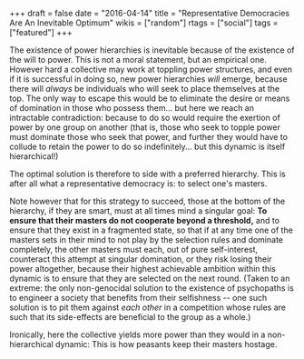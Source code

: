+++
draft = false
date = "2016-04-14"
title = "Representative Democracies Are An Inevitable Optimum"
wikis = ["random"]
rtags = ["social"]
tags = ["featured"]
+++

The existence of power hierarchies is inevitable because of the existence of the
will to power. This is not a moral statement, but an empirical one. However hard
a collective may work at toppling power structures, and even if it is successful
in doing so, new power hierarchies
*will* emerge, because there will *always* be individuals who will seek to place
themselves at the top.
The only way to escape this would be to eliminate the desire
or means of domination in those who possess them... but here we reach an
intractable contradiction: because to do so would require the exertion of power
by one group on another (that is, those who seek to topple power must dominate
those who seek that power, and further they would have to collude to retain the
power to do so indefinitely...  but this dynamic is itself hierarchical!)

The optimal solution is therefore to side with a preferred hierarchy. This is
after all what a representative democracy is: to select one's masters.

Note however that for this strategy to succeed, those at the bottom of the
hierarchy, if they are smart, must at all times mind a singular goal: **To ensure
that their masters do not cooperate beyond a threshold,**
and to ensure that they exist in a
fragmented state, so that if at any time one of the masters sets in
their mind to not play by the selection rules and dominate completely, the other
masters must each, out of pure self-interest, counteract this attempt at
singular domination, or they risk losing their power altogether, because their
highest achievable ambition within this dynamic is to ensure that they are
selected on the next round. (Taken to an extreme: the only non-genocidal
solution to the existence of psychopaths is to engineer a society that
benefits from their selfishness -- one such solution is to pit them
against *each other* in a competition whose rules are such that its
side-effects are beneficial to the group as a whole.)

Ironically, here the collective yields more power than they would in a
non-hierarchical dynamic: This is how peasants keep their masters hostage.
